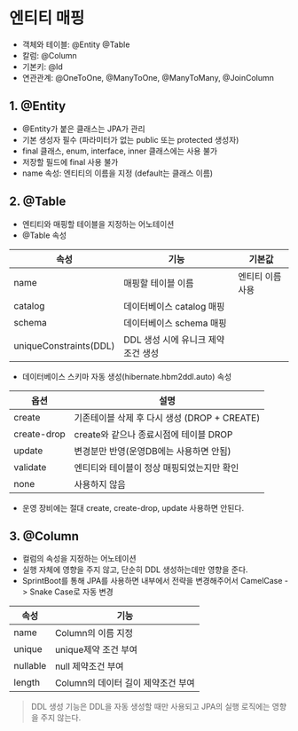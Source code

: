 # 엔티티 매핑
* 객체와 테이블: @Entity @Table
* 칼럼: @Column
* 기본키: @Id
* 연관관계: @OneToOne, @ManyToOne, @ManyToMany, @JoinColumn
## 1. @Entity
* @Entity가 붙은 클래스는 JPA가 관리
* 기본 생성자 필수 (파라미터가 없는 public 또는 protected 생성자)
* final 클래스, enum, interface, inner 클래스에는 사용 불가
* 저장할 필드에 final 사용 불가
* name 속성: 엔티티의 이름을 지정 (default는 클래스 이름)
## 2. @Table
* 엔티티와 매핑할 테이블을 지정하는 어노테이션
* @Table 속성

|속성|기능|기본값|
|---|---|---|
|name|매핑할 테이블 이름|엔티티 이름 사용|
|catalog|데이터베이스 catalog 매핑||
|schema|데이터베이스 schema 매핑||
|uniqueConstraints(DDL)|DDL 생성 시에 유니크 제약조건 생성||

* 데이터베이스 스키마 자동 생성(hibernate.hbm2ddl.auto) 속성

|옵션|설명|
|---|---|
|create|기존테이블 삭제 후 다시 생성 (DROP + CREATE)|
|create-drop|create와 같으나 종료시점에 테이블 DROP|
|update|변경분만 반영(운영DB에는 사용하면 안됨)|
|validate|엔티티와 테이블이 정상 매핑되었는지만 확인|
|none|사용하지 않음|
* 운영 장비에는 절대 create, create-drop, update 사용하면 안된다.

## 3. @Column
* 컬럼의 속성을 지정하는 어노테이션
* 실행 자체에 영향을 주지 않고, 단순히 DDL 생성하는데만 영향을 준다.
* SprintBoot를 통해 JPA를 사용하면 내부에서 전략을 변경해주어서 CamelCase -> Snake Case로 자동 변경

|속성|기능|
|---|---|
|name|Column의 이름 지정|
|unique|unique제약 조건 부여|
|nullable| null 제약조건 부여|
|length|Column의 데이터 길이 제약조건 부여|

> DDL 생성 기능은 DDL을 자동 생성할 때만 사용되고 JPA의 실행 로직에는 영향을 주지 않는다.













